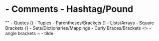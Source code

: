 # - Comments - Hashtag/Pound
"" - Quotes
() - Tuples - Parentheses/Brackets
[] - Lists/Arrays - Square Brackets
{} - Sets/Dictionaries/Mappings - Curly Braces/Brackets
<> - angle brackets
~ - tilde